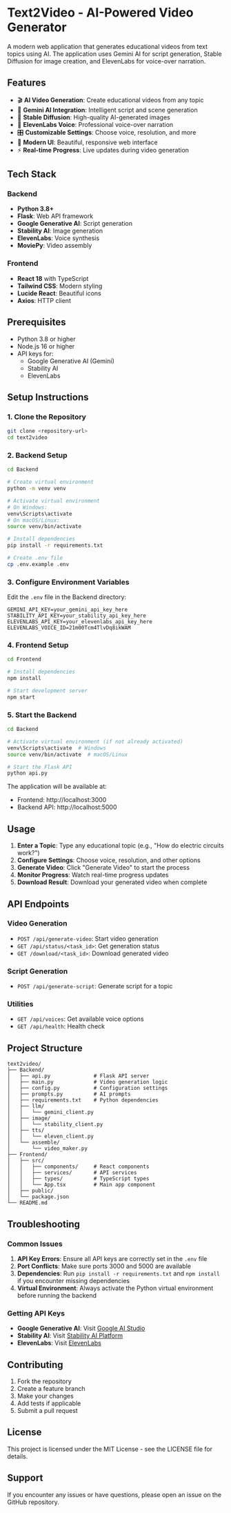 # Text2Video - AI-Powered Video Generator

A modern web application that generates educational videos from text topics using AI. The application uses Gemini AI for script generation, Stable Diffusion for image creation, and ElevenLabs for voice-over narration.

## Features

- 🎬 **AI Video Generation**: Create educational videos from any topic
- 🤖 **Gemini AI Integration**: Intelligent script and scene generation
- 🎨 **Stable Diffusion**: High-quality AI-generated images
- 🎤 **ElevenLabs Voice**: Professional voice-over narration
- 🎛️ **Customizable Settings**: Choose voice, resolution, and more
- 📱 **Modern UI**: Beautiful, responsive web interface
- ⚡ **Real-time Progress**: Live updates during video generation

## Tech Stack

### Backend
- **Python 3.8+**
- **Flask**: Web API framework
- **Google Generative AI**: Script generation
- **Stability AI**: Image generation
- **ElevenLabs**: Voice synthesis
- **MoviePy**: Video assembly

### Frontend
- **React 18** with TypeScript
- **Tailwind CSS**: Modern styling
- **Lucide React**: Beautiful icons
- **Axios**: HTTP client

## Prerequisites

- Python 3.8 or higher
- Node.js 16 or higher
- API keys for:
  - Google Generative AI (Gemini)
  - Stability AI
  - ElevenLabs

## Setup Instructions

### 1. Clone the Repository

```bash
git clone <repository-url>
cd text2video
```

### 2. Backend Setup

```bash
cd Backend

# Create virtual environment
python -m venv venv

# Activate virtual environment
# On Windows:
venv\Scripts\activate
# On macOS/Linux:
source venv/bin/activate

# Install dependencies
pip install -r requirements.txt

# Create .env file
cp .env.example .env
```

### 3. Configure Environment Variables

Edit the `.env` file in the Backend directory:

```env
GEMINI_API_KEY=your_gemini_api_key_here
STABILITY_API_KEY=your_stability_api_key_here
ELEVENLABS_API_KEY=your_elevenlabs_api_key_here
ELEVENLABS_VOICE_ID=21m00Tcm4TlvDq8ikWAM
```

### 4. Frontend Setup

```bash
cd Frontend

# Install dependencies
npm install

# Start development server
npm start
```

### 5. Start the Backend

```bash
cd Backend

# Activate virtual environment (if not already activated)
venv\Scripts\activate  # Windows
source venv/bin/activate  # macOS/Linux

# Start the Flask API
python api.py
```

The application will be available at:
- Frontend: http://localhost:3000
- Backend API: http://localhost:5000

## Usage

1. **Enter a Topic**: Type any educational topic (e.g., "How do electric circuits work?")
2. **Configure Settings**: Choose voice, resolution, and other options
3. **Generate Video**: Click "Generate Video" to start the process
4. **Monitor Progress**: Watch real-time progress updates
5. **Download Result**: Download your generated video when complete

## API Endpoints

### Video Generation
- `POST /api/generate-video`: Start video generation
- `GET /api/status/<task_id>`: Get generation status
- `GET /download/<task_id>`: Download generated video

### Script Generation
- `POST /api/generate-script`: Generate script for a topic

### Utilities
- `GET /api/voices`: Get available voice options
- `GET /api/health`: Health check

## Project Structure

```
text2video/
├── Backend/
│   ├── api.py              # Flask API server
│   ├── main.py             # Video generation logic
│   ├── config.py           # Configuration settings
│   ├── prompts.py          # AI prompts
│   ├── requirements.txt    # Python dependencies
│   ├── llm/
│   │   └── gemini_client.py
│   ├── image/
│   │   └── stability_client.py
│   ├── tts/
│   │   └── eleven_client.py
│   └── assemble/
│       └── video_maker.py
├── Frontend/
│   ├── src/
│   │   ├── components/     # React components
│   │   ├── services/       # API services
│   │   ├── types/          # TypeScript types
│   │   └── App.tsx         # Main app component
│   ├── public/
│   └── package.json
└── README.md
```

## Troubleshooting

### Common Issues

1. **API Key Errors**: Ensure all API keys are correctly set in the `.env` file
2. **Port Conflicts**: Make sure ports 3000 and 5000 are available
3. **Dependencies**: Run `pip install -r requirements.txt` and `npm install` if you encounter missing dependencies
4. **Virtual Environment**: Always activate the Python virtual environment before running the backend

### Getting API Keys

- **Google Generative AI**: Visit [Google AI Studio](https://makersuite.google.com/app/apikey)
- **Stability AI**: Visit [Stability AI Platform](https://platform.stability.ai/)
- **ElevenLabs**: Visit [ElevenLabs](https://elevenlabs.io/)

## Contributing

1. Fork the repository
2. Create a feature branch
3. Make your changes
4. Add tests if applicable
5. Submit a pull request

## License

This project is licensed under the MIT License - see the LICENSE file for details.

## Support

If you encounter any issues or have questions, please open an issue on the GitHub repository.
